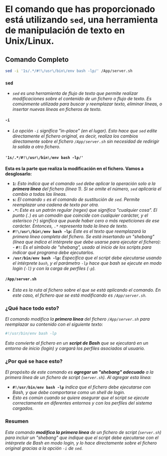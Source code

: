 <!-- Autor: Daniel Benjamin Perez Morales -->
<!-- GitHub: https://github.com/D4nitrix13 -->
<!-- GitLab: https://gitlab.com/D4nitrix13 -->
<!-- Correo electrónico: danielperezdev@proton.me -->

# **El comando que has proporcionado está utilizando `sed`, una herramienta de manipulación de texto en Unix/Linux.**

## **Comando Completo**

```bash
sed -i '1s/.*/#!\/usr\/bin\/env bash -lp/' /App/server.sh
```

### **`sed`**

- *`sed` es una herramienta de flujo de texto que permite realizar modificaciones sobre el contenido de un fichero o flujo de texto. Es comúnmente utilizada para buscar y reemplazar texto, eliminar líneas, o insertar nuevas líneas en ficheros de texto.*

#### **`-i`**

- *La opción `-i` significa "in-place" (en el lugar). Esto hace que `sed` edite directamente el fichero original, es decir, realiza los cambios directamente sobre el fichero `/App/server.sh` sin necesidad de redirigir la salida a otro fichero.*

#### **`'1s/.*/#!\/usr\/bin\/env bash -lp/'`**

**Esta es la parte que realiza la modificación en el fichero. Vamos a desglosarlo:**

- **`1`:** *Esto indica que el comando `sed` debe aplicar la operación solo a la **primera línea** del fichero (línea 1). Si se omite el número, `sed` aplicaría el cambio a todas las líneas.*  
- **`s`:** *El comando `s` es el comando de sustitución de `sed`. Permite reemplazar una cadena de texto por otra.*
- **`.*`:** *Este es un patrón regular (regex) que significa "cualquier cosa". El punto (`.`) es un comodín que coincide con cualquier carácter, y el asterisco (`*`) significa que puede haber cero o más repeticiones de ese carácter. Entonces, `.*` representa toda la línea de texto.*
- **`#!\/usr\/bin\/env bash -lp`:** *Este es el texto que reemplazará la primera línea completa del fichero. Se está insertando un "shebang" (línea que indica el intérprete que debe usarse para ejecutar el fichero):*  - **`#!`:** *Es el símbolo de "shebang", usado al inicio de los scripts para indicar qué programa debe ejecutarlos.*
- **`/usr/bin/env bash -lp`:** *Especifica que el script debe ejecutarse usando el intérprete `bash`, y el parámetro `-lp` hace que bash se ejecute en modo login (`-l`) y con la carga de perfiles (`-p`).*

#### **`/App/server.sh`**

- *Esta es la ruta al fichero sobre el que se está aplicando el comando. En este caso, el fichero que se está modificando es `/App/server.sh`.*

### **¿Qué hace todo esto?**

*El comando modifica la **primera línea** del fichero `/App/server.sh` para reemplazar su contenido con el siguiente texto:*

```bash
#!/usr/bin/env bash -lp
```

*Esto convierte al fichero en un **script de Bash** que se ejecutará en un entorno de inicio (login) y cargará los perfiles asociados al usuario.*

### **¿Por qué se hace esto?**

*El propósito de este comando es **agregar un "shebang" adecuado** a la primera línea de un fichero de script (`server.sh`). Al agregar esta línea:*

- **`#!/usr/bin/env bash -lp`** *indica que el fichero debe ejecutarse con Bash, y que debe comportarse como un shell de login.*
- *Esto es común cuando se quiere asegurar que el script se ejecute correctamente en diferentes entornos y con los perfiles del sistema cargados.*

### **Resumen**

*Este comando **modifica la primera línea** de un fichero de script (`server.sh`) para incluir un "shebang" que indique que el script debe ejecutarse con el intérprete de Bash en modo login, y lo hace directamente sobre el fichero original gracias a la opción `-i` de `sed`.*
